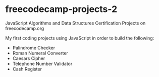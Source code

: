 # freecodecamp-projects-2

JavaScript Algorithms and Data Structures Certification Projects on freecodecamp.org

My first coding projects using JavaScript in order to build the following:

- Palindrome Checker
- Roman Numeral Converter
- Caesars Cipher
- Telephone Number Validator
- Cash Register
